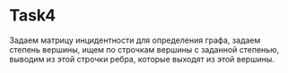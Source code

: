 # Task4
Задаем матрицу инцидентности для определения графа, задаем степень вершины, ищем по строчкам вершины с заданной степенью, выводим из этой строчки ребра, которые выходят из этой вершины.
